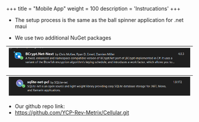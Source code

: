 +++
title = "Mobile App"
weight = 100
description = 'Instrucations'
+++


- The setup process is the same as the ball spinner application for .net maui

- We use two additional NuGet packages

| ![Backend Arch](1.png?width=40vw&lightbox=false) | 
|:--:|

| ![Backend Arch](2.png?width=40vw&lightbox=false) | 
|:--:|


- Our github repo link:
- https://github.com/YCP-Rev-Metrix/Cellular.git
